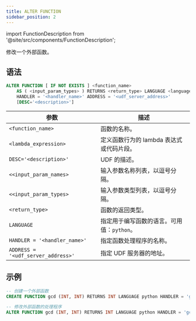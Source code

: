 ```yaml
---
title: ALTER FUNCTION
sidebar_position: 2
---
```

import FunctionDescription from '@site/src/components/FunctionDescription';

<FunctionDescription description="Introduced or updated: v1.2.116"/>

修改一个外部函数。

## 语法

```sql
ALTER FUNCTION [ IF NOT EXISTS ] <function_name> 
    AS ( <input_param_types> ) RETURNS <return_type> LANGUAGE <language_name> 
    HANDLER = '<handler_name>' ADDRESS = '<udf_server_address>' 
    [DESC='<description>']
```

| 参数             | 描述                                                                                       |
|-----------------------|---------------------------------------------------------------------------------------------------|
| `<function_name>`     | 函数的名称。                                                                        |
| `<lambda_expression>` | 定义函数行为的 lambda 表达式或代码片段。                          |
| `DESC='<description>'`  | UDF 的描述。|
| `<<input_param_names>`| 输入参数名称列表，以逗号分隔。|
| `<<input_param_types>`| 输入参数类型列表，以逗号分隔。|
| `<return_type>`       | 函数的返回类型。                                                                  |
| `LANGUAGE`            | 指定用于编写函数的语言。可用值：`python`。                    |
| `HANDLER = '<handler_name>'` | 指定函数处理程序的名称。                                               |
| `ADDRESS = '<udf_server_address>'` | 指定 UDF 服务器的地址。                                             |

## 示例

```sql
-- 创建一个外部函数
CREATE FUNCTION gcd (INT, INT) RETURNS INT LANGUAGE python HANDLER = 'gcd' ADDRESS = 'http://0.0.0.0:8815';

-- 修改外部函数的处理程序
ALTER FUNCTION gcd (INT, INT) RETURNS INT LANGUAGE python HANDLER = 'gcd_new' ADDRESS = 'http://0.0.0.0:8815';
```